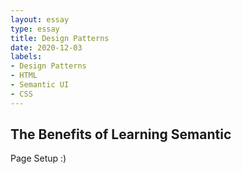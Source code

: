 ```yaml
---
layout: essay
type: essay
title: Design Patterns
date: 2020-12-03
labels:
- Design Patterns
- HTML
- Semantic UI
- CSS
---
```


## The Benefits of Learning Semantic

Page Setup :)
